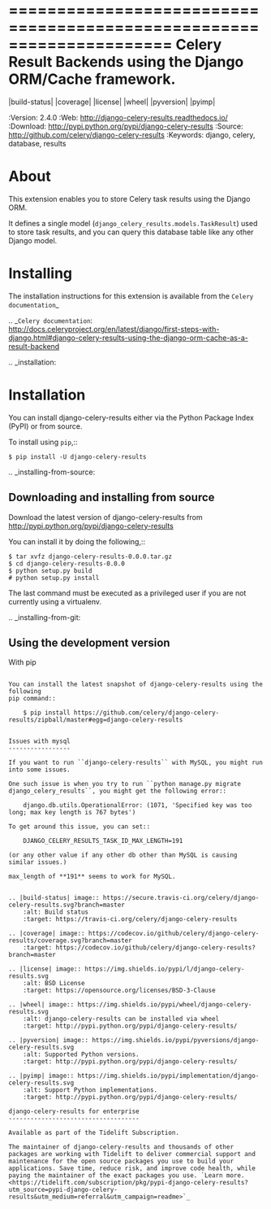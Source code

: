 =====================================================================
 Celery Result Backends using the Django ORM/Cache framework.
=====================================================================

|build-status| |coverage| |license| |wheel| |pyversion| |pyimp|

:Version: 2.4.0
:Web: http://django-celery-results.readthedocs.io/
:Download: http://pypi.python.org/pypi/django-celery-results
:Source: http://github.com/celery/django-celery-results
:Keywords: django, celery, database, results

About
=====

This extension enables you to store Celery task results using the Django ORM.

It defines a single model (``django_celery_results.models.TaskResult``)
used to store task results, and you can query this database table like
any other Django model.

Installing
==========

The installation instructions for this extension is available
from the `Celery documentation`_

.. _`Celery documentation`:
    http://docs.celeryproject.org/en/latest/django/first-steps-with-django.html#django-celery-results-using-the-django-orm-cache-as-a-result-backend

.. _installation:

Installation
============

You can install django-celery-results either via the Python Package Index (PyPI)
or from source.

To install using `pip`,::

    $ pip install -U django-celery-results

.. _installing-from-source:

Downloading and installing from source
--------------------------------------

Download the latest version of django-celery-results from
http://pypi.python.org/pypi/django-celery-results

You can install it by doing the following,::

    $ tar xvfz django-celery-results-0.0.0.tar.gz
    $ cd django-celery-results-0.0.0
    $ python setup.py build
    # python setup.py install

The last command must be executed as a privileged user if
you are not currently using a virtualenv.

.. _installing-from-git:

Using the development version
-----------------------------

With pip
~~~~~~~~

You can install the latest snapshot of django-celery-results using the following
pip command::

    $ pip install https://github.com/celery/django-celery-results/zipball/master#egg=django-celery-results


Issues with mysql
-----------------

If you want to run ``django-celery-results`` with MySQL, you might run into some issues.

One such issue is when you try to run ``python manage.py migrate django_celery_results``, you might get the following error::

    django.db.utils.OperationalError: (1071, 'Specified key was too long; max key length is 767 bytes')

To get around this issue, you can set::

    DJANGO_CELERY_RESULTS_TASK_ID_MAX_LENGTH=191

(or any other value if any other db other than MySQL is causing similar issues.)

max_length of **191** seems to work for MySQL.


.. |build-status| image:: https://secure.travis-ci.org/celery/django-celery-results.svg?branch=master
    :alt: Build status
    :target: https://travis-ci.org/celery/django-celery-results

.. |coverage| image:: https://codecov.io/github/celery/django-celery-results/coverage.svg?branch=master
    :target: https://codecov.io/github/celery/django-celery-results?branch=master

.. |license| image:: https://img.shields.io/pypi/l/django-celery-results.svg
    :alt: BSD License
    :target: https://opensource.org/licenses/BSD-3-Clause

.. |wheel| image:: https://img.shields.io/pypi/wheel/django-celery-results.svg
    :alt: django-celery-results can be installed via wheel
    :target: http://pypi.python.org/pypi/django-celery-results/

.. |pyversion| image:: https://img.shields.io/pypi/pyversions/django-celery-results.svg
    :alt: Supported Python versions.
    :target: http://pypi.python.org/pypi/django-celery-results/

.. |pyimp| image:: https://img.shields.io/pypi/implementation/django-celery-results.svg
    :alt: Support Python implementations.
    :target: http://pypi.python.org/pypi/django-celery-results/
    
django-celery-results for enterprise
------------------------------------

Available as part of the Tidelift Subscription.

The maintainer of django-celery-results and thousands of other packages are working with Tidelift to deliver commercial support and maintenance for the open source packages you use to build your applications. Save time, reduce risk, and improve code health, while paying the maintainer of the exact packages you use. `Learn more. <https://tidelift.com/subscription/pkg/pypi-django-celery-results?utm_source=pypi-django-celery-results&utm_medium=referral&utm_campaign=readme>`_

